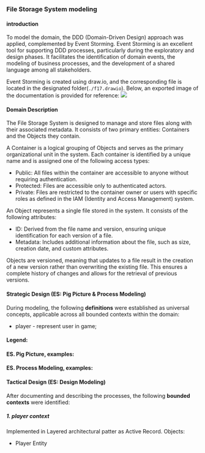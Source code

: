 ### File Storage System modeling
#### introduction
To model the domain, the DDD (Domain-Driven Design) approach was applied, complemented by Event Storming. Event Storming is an excellent tool for supporting DDD processes, particularly during the exploratory and design phases. It facilitates the identification of domain events, the modeling of business processes, and the development of a shared language among all stakeholders.

Event Storming is created using draw.io, and the corresponding file is located in the designated folder(`./f17.drawio`).
Below, an exported image of the documentation is provided for reference:
![](images/f17-event_storming.drawio.svg)

#### Domain Description
The File Storage System is designed to manage and store files along with their associated metadata. 
It consists of two primary entities: Containers and the Objects they contain.

A Container is a logical grouping of Objects and serves as the primary organizational unit in the system. 
Each container is identified by a unique name and is assigned one of the following access types:
- Public: All files within the container are accessible to anyone without requiring authentication.
- Protected: Files are accessible only to authenticated actors. 
- Private: Files are restricted to the container owner or users with specific roles as defined in the IAM (Identity and Access Management) system.

An Object represents a single file stored in the system. It consists of the following attributes:
- ID: Derived from the file name and version, ensuring unique identification for each version of a file. 
- Metadata: Includes additional information about the file, such as size, creation date, and custom attributes.

Objects are versioned, meaning that updates to a file result in the creation of a new version rather than overwriting the existing file. This ensures a complete history of changes and allows for the retrieval of previous versions.

#### Strategic Design (ES: Pig Picture & Process Modeling)
During modeling, the following **definitions** were established as universal concepts, applicable across all bounded contexts within the domain:
- player - represent user in game;

#### Legend:

#### ES. Pig Picture, examples:

#### ES. Process Modeling, examples:

#### **Tactical Design (ES: Design Modeling)**
After documenting and describing the processes, the following **bounded contexts** were identified:

##### 1. player context
Implemented in Layered architectural patter as Active Record.
Objects:
- Player Entity
